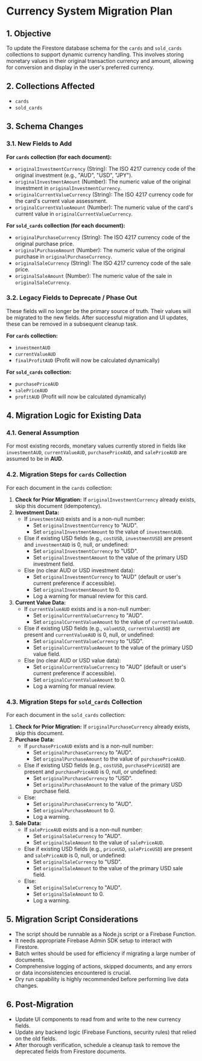 # Currency System Migration Plan

## 1. Objective

To update the Firestore database schema for the `cards` and `sold_cards` collections to support dynamic currency handling. This involves storing monetary values in their original transaction currency and amount, allowing for conversion and display in the user's preferred currency.

## 2. Collections Affected

- `cards`
- `sold_cards`

## 3. Schema Changes

### 3.1. New Fields to Add

**For `cards` collection (for each document):**

- `originalInvestmentCurrency` (String): The ISO 4217 currency code of the original investment (e.g., "AUD", "USD", "JPY").
- `originalInvestmentAmount` (Number): The numeric value of the original investment in `originalInvestmentCurrency`.
- `originalCurrentValueCurrency` (String): The ISO 4217 currency code for the card's current value assessment.
- `originalCurrentValueAmount` (Number): The numeric value of the card's current value in `originalCurrentValueCurrency`.

**For `sold_cards` collection (for each document):**

- `originalPurchaseCurrency` (String): The ISO 4217 currency code of the original purchase price.
- `originalPurchaseAmount` (Number): The numeric value of the original purchase in `originalPurchaseCurrency`.
- `originalSaleCurrency` (String): The ISO 4217 currency code of the sale price.
- `originalSaleAmount` (Number): The numeric value of the sale in `originalSaleCurrency`.

### 3.2. Legacy Fields to Deprecate / Phase Out

These fields will no longer be the primary source of truth. Their values will be migrated to the new fields. After successful migration and UI updates, these can be removed in a subsequent cleanup task.

**For `cards` collection:**

- `investmentAUD`
- `currentValueAUD`
- `finalProfitAUD` (Profit will now be calculated dynamically)

**For `sold_cards` collection:**

- `purchasePriceAUD`
- `salePriceAUD`
- `profitAUD` (Profit will now be calculated dynamically)

## 4. Migration Logic for Existing Data

### 4.1. General Assumption

For most existing records, monetary values currently stored in fields like `investmentAUD`, `currentValueAUD`, `purchasePriceAUD`, and `salePriceAUD` are assumed to be in **AUD**.

### 4.2. Migration Steps for `cards` Collection

For each document in the `cards` collection:

1.  **Check for Prior Migration:** If `originalInvestmentCurrency` already exists, skip this document (idempotency).
2.  **Investment Data:**
    *   If `investmentAUD` exists and is a non-null number:
        *   Set `originalInvestmentCurrency` to "AUD".
        *   Set `originalInvestmentAmount` to the value of `investmentAUD`.
    *   Else if existing USD fields (e.g., `costUSD`, `investmentUSD`) are present and `investmentAUD` is 0, null, or undefined:
        *   Set `originalInvestmentCurrency` to "USD".
        *   Set `originalInvestmentAmount` to the value of the primary USD investment field.
    *   Else (no clear AUD or USD investment data):
        *   Set `originalInvestmentCurrency` to "AUD" (default or user's current preference if accessible).
        *   Set `originalInvestmentAmount` to 0.
        *   Log a warning for manual review for this card.
3.  **Current Value Data:**
    *   If `currentValueAUD` exists and is a non-null number:
        *   Set `originalCurrentValueCurrency` to "AUD".
        *   Set `originalCurrentValueAmount` to the value of `currentValueAUD`.
    *   Else if existing USD fields (e.g., `valueUSD`, `currentValueUSD`) are present and `currentValueAUD` is 0, null, or undefined:
        *   Set `originalCurrentValueCurrency` to "USD".
        *   Set `originalCurrentValueAmount` to the value of the primary USD value field.
    *   Else (no clear AUD or USD value data):
        *   Set `originalCurrentValueCurrency` to "AUD" (default or user's current preference if accessible).
        *   Set `originalCurrentValueAmount` to 0.
        *   Log a warning for manual review.

### 4.3. Migration Steps for `sold_cards` Collection

For each document in the `sold_cards` collection:

1.  **Check for Prior Migration:** If `originalPurchaseCurrency` already exists, skip this document.
2.  **Purchase Data:**
    *   If `purchasePriceAUD` exists and is a non-null number:
        *   Set `originalPurchaseCurrency` to "AUD".
        *   Set `originalPurchaseAmount` to the value of `purchasePriceAUD`.
    *   Else if existing USD fields (e.g., `costUSD`, `purchasePriceUSD`) are present and `purchasePriceAUD` is 0, null, or undefined:
        *   Set `originalPurchaseCurrency` to "USD".
        *   Set `originalPurchaseAmount` to the value of the primary USD purchase field.
    *   Else:
        *   Set `originalPurchaseCurrency` to "AUD".
        *   Set `originalPurchaseAmount` to 0.
        *   Log a warning.
3.  **Sale Data:**
    *   If `salePriceAUD` exists and is a non-null number:
        *   Set `originalSaleCurrency` to "AUD".
        *   Set `originalSaleAmount` to the value of `salePriceAUD`.
    *   Else if existing USD fields (e.g., `priceUSD`, `salePriceUSD`) are present and `salePriceAUD` is 0, null, or undefined:
        *   Set `originalSaleCurrency` to "USD".
        *   Set `originalSaleAmount` to the value of the primary USD sale field.
    *   Else:
        *   Set `originalSaleCurrency` to "AUD".
        *   Set `originalSaleAmount` to 0.
        *   Log a warning.

## 5. Migration Script Considerations

- The script should be runnable as a Node.js script or a Firebase Function.
- It needs appropriate Firebase Admin SDK setup to interact with Firestore.
- Batch writes should be used for efficiency if migrating a large number of documents.
- Comprehensive logging of actions, skipped documents, and any errors or data inconsistencies encountered is crucial.
- Dry run capability is highly recommended before performing live data changes.

## 6. Post-Migration

- Update UI components to read from and write to the new currency fields.
- Update any backend logic (Firebase Functions, security rules) that relied on the old fields.
- After thorough verification, schedule a cleanup task to remove the deprecated fields from Firestore documents.
